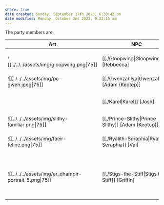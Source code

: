 ```yaml
---
share: true
date created: Sunday, September 17th 2023, 6:38:42 pm
date modified: Monday, October 2nd 2023, 9:22:15 am
---
```


The party members are: 

| Art                                         | NPC                                                                               | Ancestry | BG            | Class     | :rif_eye: | :rif_spy: | :rif_shield: | Proficiencies                                                          | Languages |
| ------------------------------------------- | --------------------------------------------------------------------------------- | -------- | ------------- | --------- | --------- | --------- | ------------ | ---------------------------------------------------------------------- | --------- |
| ![[../../../assets/img/gloopwing.png\|75]]             | [[./Gloopwing\|Gloopwing]] [Rebbecca]              | Plasmoid | Haunted One   | Fighter   | 10        | 11        | 18           | Arcana, History, Insight, Religion\-                                   | \-        |
| ![[../../../assets/img/pc-gwen.jpeg\|75]]              | [[./Gwenzahlya\|Gwenzahlya]] [Adam (Keotep)]       | Doloi    | Spirit Medium | Wizard    | 12        | 14        | 18           | \-                                                                     | \-        |
|                                             | [[./Karel\|Karel]] [Josh]                          | Human    | Renegade      | Pugilist  | 10        | 13        | 16           | Athletics, Insight, Intimidation, Survival\-                           | \-        |
| ![[../../../assets/img/slithy-familiar.png\|75]]       | [[./Prince-Slithy\|Prince Slithy]] [Adam (Keotep)] | Snake    | \-            | Familiar  | 10        | 13        | 13           | \-                                                                     | \-        |
| ![[../../../assets/img/faeir-feline.png\|75]]          | [[./Ryalith-Seraphia\|Ryalith Seraphia]] [Val]     | Faeir    | Criminal      | Pugilist  | 12        | 12        | 16           | Athletics, Deception, Perception, Stealth\-                            | \-        |
| ![[../../../assets/img/er_dhampir-portrait_5.png\|75]] | [[./Stigs-the-Stiff\|Stigs the Stiff]] [Griffin]   | Dhampir  | Shipwright    | Artificer | 13        | 15        | 15           | Arcana, History, Investigation, Perception, Sleight of Hand, Stealth\- | \-        |

